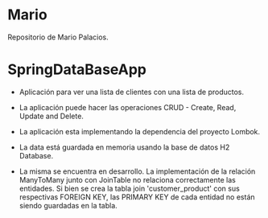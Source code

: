 # Mario
Repositorio de Mario Palacios.

# SpringDataBaseApp

- Aplicación para ver una lista de clientes con una lista de productos.

- La aplicación puede hacer las operaciones CRUD - Create, Read, Update and Delete.

- La aplicación esta implementando la dependencia del proyecto Lombok.

- La data está guardada en memoria usando la base de datos H2 Database.

- La misma se encuentra en desarrollo. La implementación de la relación ManyToMany junto con JoinTable no relaciona correctamente las entidades. Si bien se crea la tabla join 'customer_product' con sus respectivas FOREIGN KEY, las PRIMARY KEY de cada entidad no están siendo guardadas en la tabla. 
